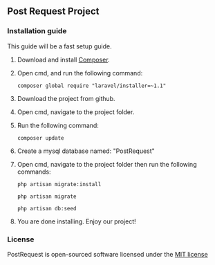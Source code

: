## Post Request Project

### Installation guide

This guide will be a fast setup guide.

1. Download and install [Composer](https://getcomposer.org/download/).
2. Open cmd, and run the following command:

	```composer global require "laravel/installer=~1.1"```
	
3. Download the project from github.
4. Open cmd, navigate to the project folder.
5. Run the following command:

    ```composer update```

6. Create a mysql database named: "PostRequest"
7. Open cmd, navigate to the project folder then run the following commands:

	```php artisan migrate:install```
	
	```php artisan migrate```

	```php artisan db:seed```
	
8. You are done installing. Enjoy our project!

### License

PostRequest is open-sourced software licensed under the [MIT license](http://opensource.org/licenses/MIT)
